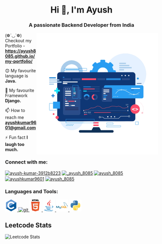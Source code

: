 <h1 align="center">Hi 👋, I'm Ayush</h1>
<h3 align="center">A passionate Backend Developer from India</h3>

<img align="right" alt="Coding" width="400" src="coding.png" >

(❁´◡`❁) Checkout my Portfolio - **https://ayush8085.github.io/my-portfolio/**
     
😊 My favourite language is **Java.**

🌱 My favourite Framework **Django.**

📫 How to reach me **ayushkumar9601@gmail.com**

⚡ Fun fact **I laugh too much.**

<h3 align="left">Connect with me:</h3>
<p align="left">
<a href="https://linkedin.com/in/ayush-kumar-3912b8223" target="blank"><img align="center" src="https://raw.githubusercontent.com/rahuldkjain/github-profile-readme-generator/master/src/images/icons/Social/linked-in-alt.svg" alt="ayush-kumar-3912b8223" height="30" width="40" /></a>
<a href="https://instagram.com/_ayush_8085" target="blank"><img align="center" src="https://raw.githubusercontent.com/rahuldkjain/github-profile-readme-generator/master/src/images/icons/Social/instagram.svg" alt="_ayush_8085" height="30" width="40" /></a>
<a href="https://www.codechef.com/users/ayush_8085" target="blank"><img align="center" src="https://cdn.jsdelivr.net/npm/simple-icons@3.1.0/icons/codechef.svg" alt="ayush_8085" height="30" width="40" /></a>
<a href="https://www.hackerrank.com/ayushkumar9601" target="blank"><img align="center" src="https://raw.githubusercontent.com/rahuldkjain/github-profile-readme-generator/master/src/images/icons/Social/hackerrank.svg" alt="ayushkumar9601" height="30" width="40" /></a>
<a href="https://www.leetcode.com/ayush_8085" target="blank"><img align="center" src="https://raw.githubusercontent.com/rahuldkjain/github-profile-readme-generator/master/src/images/icons/Social/leet-code.svg" alt="ayush_8085" height="30" width="40" /></a>
</p>

<h3 align="left">Languages and Tools:</h3>
<p align="left"> <a href="https://www.cprogramming.com/" target="_blank" rel="noreferrer"> <img src="https://raw.githubusercontent.com/devicons/devicon/master/icons/c/c-original.svg" alt="c" width="40" height="40"/> </a> <a href="https://git-scm.com/" target="_blank" rel="noreferrer"> <img src="https://www.vectorlogo.zone/logos/git-scm/git-scm-icon.svg" alt="git" width="40" height="40"/> </a> <a href="https://www.w3.org/html/" target="_blank" rel="noreferrer"> <img src="https://raw.githubusercontent.com/devicons/devicon/master/icons/html5/html5-original-wordmark.svg" alt="html5" width="40" height="40"/> </a> <a href="https://www.java.com" target="_blank" rel="noreferrer"> <img src="https://raw.githubusercontent.com/devicons/devicon/master/icons/java/java-original.svg" alt="java" width="40" height="40"/> </a> <a href="https://www.mysql.com/" target="_blank" rel="noreferrer"> <img src="https://raw.githubusercontent.com/devicons/devicon/master/icons/mysql/mysql-original-wordmark.svg" alt="mysql" width="40" height="40"/> </a> <a href="https://www.python.org" target="_blank" rel="noreferrer"> <img src="https://raw.githubusercontent.com/devicons/devicon/master/icons/python/python-original.svg" alt="python" width="40" height="40"/> </a> </p>

## Leetcode Stats

![Leetcode Stats](https://leetcard.jacoblin.cool/ayush_8085)
